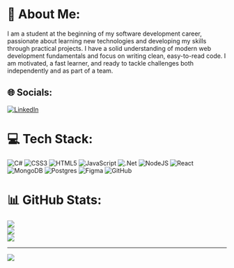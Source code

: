 # 💫 About Me:
I am a student at the beginning of my software development career, passionate about learning new technologies and developing my skills through practical projects. I have a solid understanding of modern web development fundamentals and focus on writing clean, easy-to-read code. I am motivated, a fast learner, and ready to tackle challenges both independently and as part of a team.


## 🌐 Socials:
[![LinkedIn](https://img.shields.io/badge/LinkedIn-%230077B5.svg?logo=linkedin&logoColor=white)](https://linkedin.com/in/leonardo-caballero-dev) 

# 💻 Tech Stack:
![C#](https://img.shields.io/badge/c%23-%23239120.svg?style=for-the-badge&logo=csharp&logoColor=white) ![CSS3](https://img.shields.io/badge/css3-%231572B6.svg?style=for-the-badge&logo=css3&logoColor=white) ![HTML5](https://img.shields.io/badge/html5-%23E34F26.svg?style=for-the-badge&logo=html5&logoColor=white) ![JavaScript](https://img.shields.io/badge/javascript-%23323330.svg?style=for-the-badge&logo=javascript&logoColor=%23F7DF1E) ![.Net](https://img.shields.io/badge/.NET-5C2D91?style=for-the-badge&logo=.net&logoColor=white) ![NodeJS](https://img.shields.io/badge/node.js-6DA55F?style=for-the-badge&logo=node.js&logoColor=white) ![React](https://img.shields.io/badge/react-%2320232a.svg?style=for-the-badge&logo=react&logoColor=%2361DAFB) ![MongoDB](https://img.shields.io/badge/MongoDB-%234ea94b.svg?style=for-the-badge&logo=mongodb&logoColor=white) ![Postgres](https://img.shields.io/badge/postgres-%23316192.svg?style=for-the-badge&logo=postgresql&logoColor=white) ![Figma](https://img.shields.io/badge/figma-%23F24E1E.svg?style=for-the-badge&logo=figma&logoColor=white) ![GitHub](https://img.shields.io/badge/github-%23121011.svg?style=for-the-badge&logo=github&logoColor=white)
# 📊 GitHub Stats:
![](https://github-readme-stats.vercel.app/api?username=LeoBC24&theme=default&hide_border=false&include_all_commits=true&count_private=false)<br/>
![](https://nirzak-streak-stats.vercel.app/?user=LeoBC24&theme=default&hide_border=false)<br/>
![](https://github-readme-stats.vercel.app/api/top-langs/?username=LeoBC24&theme=default&hide_border=false&include_all_commits=true&count_private=false&layout=compact)

---
[![](https://visitcount.itsvg.in/api?id=LeoBC24&icon=0&color=1)](https://visitcount.itsvg.in)

<!-- Proudly created with GPRM ( https://gprm.itsvg.in ) -->
